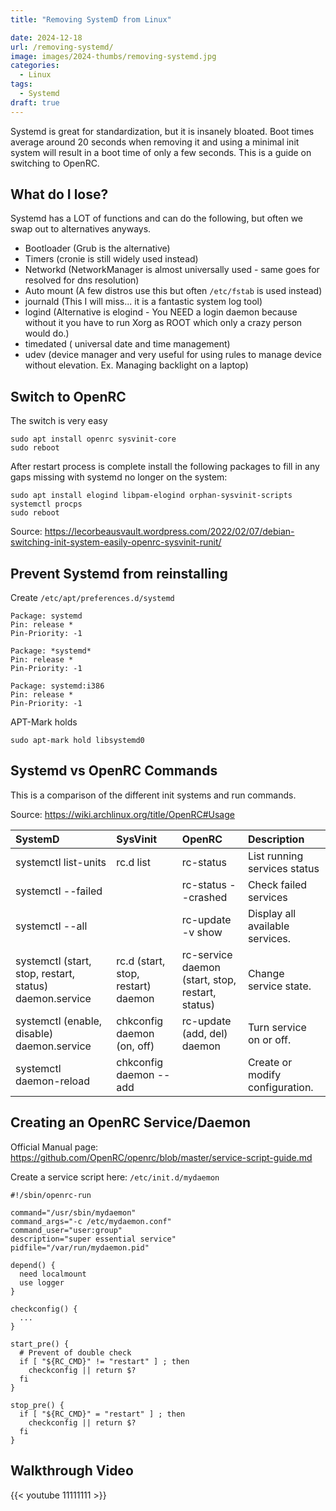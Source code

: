 ```yaml
---
title: "Removing SystemD from Linux"

date: 2024-12-18
url: /removing-systemd/
image: images/2024-thumbs/removing-systemd.jpg
categories:
  - Linux
tags:
  - Systemd
draft: true
---
```

Systemd is great for standardization, but it is insanely bloated. Boot times average around 20 seconds when removing it and using a minimal init system will result in a boot time of only a few seconds. This is a guide on switching to OpenRC.
<!--more-->

## What do I lose?

Systemd has a LOT of functions and can do the following, but often we swap out to alternatives anyways.

- Bootloader (Grub is the alternative)
- Timers (cronie is still widely used instead)
- Networkd (NetworkManager is almost universally used - same goes for resolved for dns resolution)
- Auto mount (A few distros use this but often `/etc/fstab` is used instead)
- journald (This I will miss... it is a fantastic system log tool)
- logind (Alternative is elogind - You NEED a login daemon because without it you have to run Xorg as ROOT which only a crazy person would do.)
- timedated ( universal date and time management)
- udev (device manager and very useful for using rules to manage device without elevation. Ex. Managing backlight on a laptop)

## Switch to OpenRC

The switch is very easy 

```
sudo apt install openrc sysvinit-core
sudo reboot
```

After restart process is complete install the following packages to fill in any gaps missing with systemd no longer on the system:

```
sudo apt install elogind libpam-elogind orphan-sysvinit-scripts systemctl procps
sudo reboot
```

Source: <https://lecorbeausvault.wordpress.com/2022/02/07/debian-switching-init-system-easily-openrc-sysvinit-runit/>

## Prevent Systemd from reinstalling

Create `/etc/apt/preferences.d/systemd`

```
Package: systemd
Pin: release *
Pin-Priority: -1
 
Package: *systemd*
Pin: release *
Pin-Priority: -1
 
Package: systemd:i386
Pin: release *
Pin-Priority: -1
```

APT-Mark holds

```
sudo apt-mark hold libsystemd0
```

## Systemd vs OpenRC Commands

This is a comparison of the different init systems and run commands.

Source: <https://wiki.archlinux.org/title/OpenRC#Usage>

| SystemD | SysVinit | OpenRC | Description |
| :---    | :---     | :---   | :--- |
| systemctl list-units | rc.d list | rc-status | List running services status |
| systemctl --failed |  | rc-status --crashed | Check failed services |
| systemctl --all |  | rc-update -v show | Display all available services. |
| systemctl (start, stop, restart, status) daemon.service | rc.d (start, stop, restart) daemon | rc-service daemon (start, stop, restart, status) | Change service state. |
| systemctl (enable, disable) daemon.service | chkconfig daemon (on, off) | rc-update (add, del) daemon | Turn service on or off. |
| systemctl daemon-reload | chkconfig daemon --add |  | Create or modify configuration. |


## Creating an OpenRC Service/Daemon

Official Manual page: <https://github.com/OpenRC/openrc/blob/master/service-script-guide.md>

Create a service script here: `/etc/init.d/mydaemon`

```
#!/sbin/openrc-run

command="/usr/sbin/mydaemon"
command_args="-c /etc/mydaemon.conf"
command_user="user:group"
description="super essential service"
pidfile="/var/run/mydaemon.pid"

depend() {
  need localmount
  use logger
}

checkconfig() {
  ...
}

start_pre() {
  # Prevent of double check
  if [ "${RC_CMD}" != "restart" ] ; then
    checkconfig || return $?
  fi
}

stop_pre() {
  if [ "${RC_CMD}" = "restart" ] ; then
    checkconfig || return $?
  fi
}
```

## Walkthrough Video

{{< youtube 11111111 >}}
